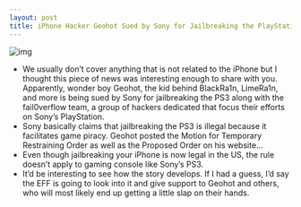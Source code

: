 ```yaml
---
layout: post
title: iPhone Hacker Geohot Sued by Sony for Jailbreaking the PlayStation 3
---
```

![img](http://media.idownloadblog.com/wp-content/uploads/2011/01/Justice.jpg)
* We usually don’t cover anything that is not related to the iPhone but I thought this piece of news was interesting enough to share with you. Apparently, wonder boy Geohot, the kid behind BlackRa1n, LimeRa1n, and more is being sued by Sony for jailbreaking the PS3 along with the fail0verflow team, a group of hackers dedicated that focus their efforts on Sony’s PlayStation.
* Sony basically claims that jailbreaking the PS3 is illegal because it facilitates game piracy. Geohot posted the Motion for Temporary Restraining Order as well as the Proposed Order on his website…
* Even though jailbreaking your iPhone is now legal in the US, the rule doesn’t apply to gaming console like Sony’s PS3.
* It’d be interesting to see how the story develops. If I had a guess, I’d say the EFF is going to look into it and give support to Geohot and others, who will most likely end up getting a little slap on their hands.

